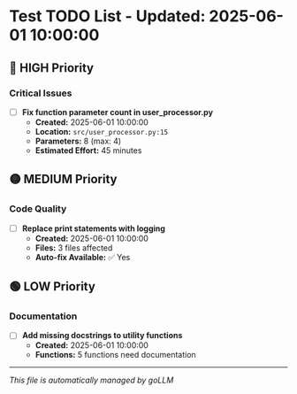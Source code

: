 # Test TODO List - Updated: 2025-06-01 10:00:00

## 🔴 HIGH Priority

### Critical Issues
- [ ] **Fix function parameter count in user_processor.py**
  - **Created:** 2025-06-01 10:00:00
  - **Location:** `src/user_processor.py:15`
  - **Parameters:** 8 (max: 4)
  - **Estimated Effort:** 45 minutes

## 🟡 MEDIUM Priority

### Code Quality
- [ ] **Replace print statements with logging**
  - **Created:** 2025-06-01 10:00:00
  - **Files:** 3 files affected
  - **Auto-fix Available:** ✅ Yes

## 🟢 LOW Priority

### Documentation
- [ ] **Add missing docstrings to utility functions**
  - **Created:** 2025-06-01 10:00:00
  - **Functions:** 5 functions need documentation

---
*This file is automatically managed by goLLM*

